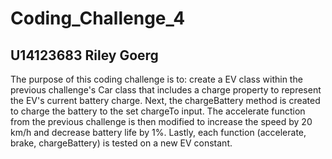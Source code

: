 # Coding_Challenge_4
## U14123683 Riley Goerg
The purpose of this coding challenge is to: create a EV class within the previous challenge's Car class that includes a charge property to represent the EV's current battery charge. Next, the chargeBattery method is created to charge the battery to the set chargeTo input. The accelerate function from the previous challenge is then modified to increase the speed by 20 km/h and decrease battery life by 1%. Lastly, each function (accelerate, brake, chargeBattery) is tested on a new EV constant.